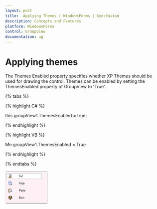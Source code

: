 ```yaml
---
layout: post
title:  Applying Themes | WindowsForms | Syncfusion
description: Concepts and Features
platform: WindowsForms
control: GroupView
documentation: ug
---
```

# Applying themes

The Themes Enabled property specifies whether XP Themes should be used for drawing the control. Themes can be enabled by setting the ThemesEnabled property of GroupView to 'True'.

{% tabs %}

{% highlight C# %}

this.groupView1.ThemesEnabled = true;

{% endhighlight %}



{% highlight VB %}

Me.groupView1.ThemesEnabled = True

{% endhighlight %}

{% endtabs %}

 ![](Overview_images/Overview_img84.jpeg)

